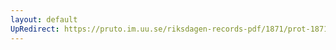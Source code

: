 ```yaml
---
layout: default
UpRedirect: https://pruto.im.uu.se/riksdagen-records-pdf/1871/prot-1871--ak--502/prot-1871--ak--502_002.pdf
---
```

